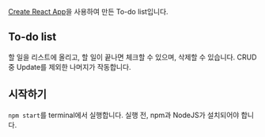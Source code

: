 [Create React App](https://github.com/facebook/create-react-app)을 사용하여 만든 To-do list입니다.

## To-do list

할 일을 리스트에 올리고, 할 일이 끝나면 체크할 수 있으며, 삭제할 수 있습니다. CRUD 중 Update를 제외한 나머지가 작동합니다.

## 시작하기

`npm start`를 terminal에서 실행합니다. 실행 전, npm과 NodeJS가 설치되어야 합니다.
